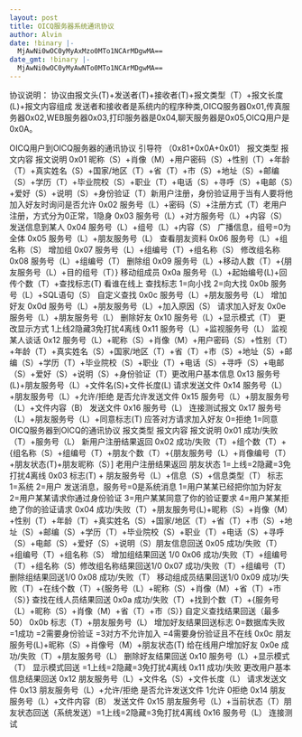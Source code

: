 ```yaml
---
layout: post
title: OICQ服务器系统通讯协议
author: Alvin
date: !binary |-
  MjAwNi0wOC0yMyAxMzo0MTo1NCArMDgwMA==
date_gmt: !binary |-
  MjAwNi0wOC0yMyAwNTo0MTo1NCArMDgwMA==
---
```

协议说明： 
协议由报文头(T)+发送者(T)+接收者(T)+报文类型（T）+报文长度(L)+报文内容组成 
发送者和接收者是系统内的程序种类,OICQ服务器0x01,传真服务器0x02,WEB服务器0x03,打印服务器是0x04,聊天服务器是0x05,OICQ用户是0x0A。 
 
OICQ用户到OICQ服务器的通讯协议 引导符 （0x81+0x0A+0x01） 
报文类型 报文内容 报文说明 
0x01 昵称（S）+肖像（M）+用户密码（S）+性别（T）+年龄（T）+真实姓名（S）+国家/地区（T）+省（T）+市（S）+地址（S）+邮编（S）+学历（T）+毕业院校（S）+职业（T）+电话（S）+寻呼（S）+电邮（S）+爱好（S）+说明（S）+身份验证（T）新用户注册，身份验证用于当有人要将他加入好友时询问是否允许 
0x02 服务号（L）+密码（S）+注册方式（T）老用户注册，方式分为0正常，1隐身 
0x03 服务号（L）+对方服务号（L）+内容（S） 发送信息到某人 
0x04 服务号（L）+组号（L）+内容（S） 广播信息，组号=0为全体 
0x05 服务号（L）+朋友服务号（L） 查看朋友资料 
0x06 服务号（L）+组名称（S） 增加组 
0x07 服务号（L）+组编号（T）+组名称（S） 修改组名称 
0x08 服务号（L）+组编号（T） 删除组 
0x09 服务号（L）+移动人数（T）+{朋友服务号（L）+目的组号（T）} 移动组成员 
0x0a 服务号（L）+起始编号(L)+回传个数（T）+查找标志(T) 看谁在线上 
查找标志 1=向小找 2=向大找 
0x0b 服务号（L）+SQL语句（S） 自定义查找 
0x0c 服务号（L）+朋友服务号（L） 增加好友 
0x0d 服务号（L）+朋友服务号（L）+加入原因（S） 请求加入好友 
0x0e 服务号（L）+朋友服务号（L） 删除好友 
0x10 服务号（L）+显示模式（T） 更改显示方式 1上线2隐藏3免打扰4离线 
0x11 服务号（L）+监视服务号（L） 监视某人谈话 
0x12 服务号（L）+昵称（S）+肖像（M）+用户密码（S）+性别（T）+年龄（T）+真实姓名（S）+国家/地区（T）+省（T）+市（S）+地址（S）+邮编（S）+学历（T）+毕业院校（S）+职业（T）+电话（S）+寻呼（S）+电邮（S）+爱好（S）+说明（S）+身份验证（T）更改用户基本信息 
0x13 服务号(L)+朋友服务号（L）+文件名(S)+文件长度(L) 请求发送文件 
0x14 服务号（L）+朋友服务号（L）+允许/拒绝 是否允许发送文件 
0x15 服务号（L）+朋友服务号（L）+文件内容（B） 发送文件 
0x16 服务号（L） 连接测试报文 
0x17 服务号（L）+朋友服务号（L）+同意标志(T) 应答对方请求加入好友 
0=拒绝 
1=同意 
OICQ服务器到OICQ的通讯协议 
报文类型 报文内容 报文说明 
0x01 成功/失败（T）+服务号（L） 新用户注册结果返回 
0x02 成功/失败（T）+组个数（T）+{组名称（S）+组编号（T）+朋友个数（T）+{朋友服务号（L）+肖像编号（T）+朋友状态(T)+朋友昵称（S）] 老用户注册结果返回 
朋友状态 
1=上线=2隐藏=3免打扰4离线 
0x03 标志(T) + 朋友服务号（L）+信息（S）+信息类型（T） 标志 1=系统 2=用户 
发送消息，服务号=0是系统消息 
1=用户某某已经把你加为好友 
2=用户某某请求你通过身份验证 
3=用户某某同意了你的验证要求 
4=用户某某拒绝了你的验证请求 
0x04 成功/失败（T）+朋友服务号(L)+昵称（S）+肖像（M）+性别（T）+年龄（T）+真实姓名（S）+国家/地区（T）+省（T）+市（S）+地址（S）+邮编（S）+学历（T）+毕业院校（S）+职业（T）+电话（S）+寻呼（S）+电邮（S）+爱好（S）+说明（S）朋友信息回送 
0x05 成功/失败（T）+组编号（T）+组名称（S） 增加组结果回送 1/0 
0x06 成功/失败（T）+组编号（T）+组名称（S）修改组名称结果回送1/0 
0x07 成功/失败（T）+组编号（T） 删除组结果回送1/0 
0x08 成功/失败（T） 移动组成员结果回送1/0 
0x09 成功/失败（T）+在线个数（T）+{服务号（L）+昵称（S）+肖像（M）+省（T）+市（S）} 查找在线人员结果回送 
0x0a 成功/失败（T）+找到个数（T）+{服务号（L）+昵称（S）+肖像（M）+省（T）+市（S）} 自定义查找结果回送（最多50） 
0x0b 标志（T）+朋友服务号（L） 增加好友结果回送标志 
0=数据库失败 
=1成功 
=2需要身份验证 
=3对方不允许加入 
=4需要身份验证且不在线 
0x0c 朋友服务号(L)+昵称（S）+肖像号（M）+朋友状态(T) 给在线用户增加好友 
0x0e 成功/失败（T）+朋友服务号（L） 删除好友结果回送 
0x10 服务号（L）+显示模式（T） 显示模式回送 =1上线=2隐藏=3免打扰4离线 
0x11 成功/失败 更改用户基本信息结果回送 
0x12 朋友服务号（L）+文件名（S）+文件长度（L） 请求发送文件 
0x13 朋友服务号（L）+允许/拒绝 是否允许发送文件 1允许 0拒绝 
0x14 朋友服务号（L）+文件内容（B） 发送文件 
0x15 朋友服务号（L）+当前状态（T）朋友状态回送（系统发送）=1上线=2隐藏=3免打扰4离线 
0x16 服务号（L） 连接测试
